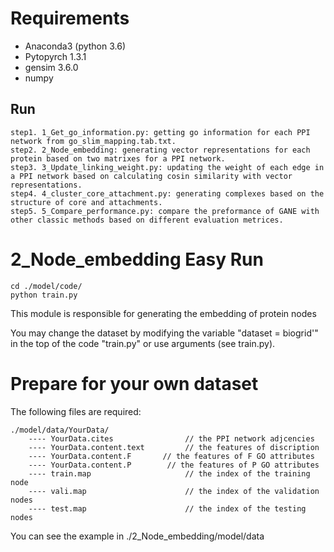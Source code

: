 
# Requirements

- Anaconda3 (python 3.6)
- Pytopyrch 1.3.1
- gensim  3.6.0
- numpy


Run
------------
    step1. 1_Get_go_information.py: getting go information for each PPI network from go_slim_mapping.tab.txt.
    step2. 2_Node_embedding: generating vector representations for each protein based on two matrixes for a PPI network.
    step3. 3_Update_linking_weight.py: updating the weight of each edge in a PPI network based on calculating cosin similarity with vector representations.
    step4. 4_cluster_core_attachment.py: generating complexes based on the structure of core and attachments.
    step5. 5_Compare_performance.py: compare the preformance of GANE with other classic methods based on different evaluation metrices.
# 2_Node_embedding Easy Run

```
cd ./model/code/
python train.py
```
This module is responsible for generating the embedding of protein nodes

You may change the dataset by modifying the variable "dataset = biogrid'" in the top of the code "train.py" or use arguments (see train.py). 


# Prepare for your own dataset

The following files are required:

    ./model/data/YourData/
        ---- YourData.cites                // the PPI network adjcencies
        ---- YourData.content.text         // the features of discription
        ---- YourData.content.F       // the features of F GO attributes
        ---- YourData.content.P        // the features of P GO attributes
        ---- train.map                     // the index of the training node
        ---- vali.map                      // the index of the validation nodes
        ---- test.map                      // the index of the testing nodes



You can see the example in ./2_Node_embedding/model/data




